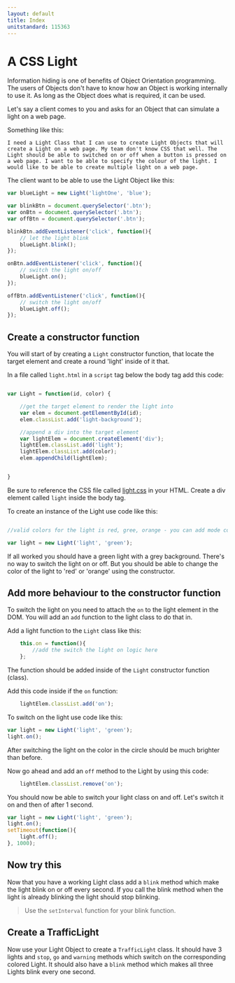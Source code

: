 ```yaml
---
layout: default
title: Index
unitstandard: 115363
---
```


# A CSS Light

Information hiding is one of benefits of Object Orientation programming. The users of Objects don't have to know how an Object is working internally to use it. As long as the Object does what is required, it can be used.

Let's say a client comes to you and asks for an Object that can simulate a light on a web page.

Something like this:

`I need a Light Class that I can use to create Light Objects that will create a Light on a web page. My team don't know CSS that well. The Light should be able to switched on or off when a button is pressed on a web page. I want to be able to specify the colour of the light. I would like to be able to create multiple light on a web page.`

The client want to be able to use the Light Object like this:

```javascript
var blueLight = new Light('lightOne', 'blue');

var blinkBtn = document.querySelector('.btn');
var onBtn = document.querySelector('.btn');
var offBtn = document.querySelector('.btn');

blinkBtn.addEventListener('click', function(){
    // let the light blink
    blueLight.blink();
});

onBtn.addEventListener('click', function(){
    // switch the light on/off
    blueLight.on();
});

offBtn.addEventListener('click', function(){
    // switch the light on/off
    blueLight.off();
});
```

## Create a constructor function

You will start of by creating a `Light` constructor function, that locate the target element and create a round 'light' inside of it that.

In a file called `light.html` in a `script` tag below the body tag add this code:

```javascript

var Light = function(id, color) {

    //get the target element to render the light into
    var elem = document.getElementById(id);
    elem.classList.add('light-background');

    //append a div into the target element
    var lightElem = document.createElement('div');
    lightElem.classList.add('light');
    lightElem.classList.add(color);
    elem.appendChild(lightElem);


}

```

Be sure to reference the CSS file called [light.css](/pages/ligth.css) in your HTML. Create a div element called `light` inside the body tag.

To create an instance of the Light use code like this:

```javascript

//valid colors for the light is red, gree, orange - you can add mode colors by adding classes in the css file

var light = new Light('light', 'green');

```

If all worked you should have a green light with a grey background. There's no way to switch the light on or off. But you should be able to change the color of the light to 'red' or 'orange' using the constructor.

## Add more behaviour to the constructor function

To switch the light on you need to attach the `on` to the light element in the DOM. You will add an `add` function to the light class to do that in.

Add a light function to the `Light` class like this:

```javascript
    this.on = function(){
        //add the switch the light on logic here
    };
```

The function should be added inside of the `Light` constructor function (class).

Add this code inside if the `on` function:

```javascript
    lightElem.classList.add('on');
```

To switch on the light use code like this:

```javascript
var light = new Light('light', 'green');
light.on();
```

After switching the light on the color in the circle should be much brighter than before.

Now go ahead and add an `off` method to the Light by using this code:

```javascript
    lightElem.classList.remove('on');
```

You should now be able to switch your light class on and off. Let's switch it on and then of after 1 second.

```javascript
var light = new Light('light', 'green');
light.on();
setTimeout(function(){
    light.off();
}, 1000);
```

## Now try this

Now that you have a working Light class add a `blink` method which make the light blink on or off every second. If you call the blink method when the light is already blinking the light should stop blinking.

> Use the `setInterval` function for your blink function.

## Create a TrafficLight

Now use your Light Object to create a `TrafficLight` class. It should have 3 lights and `stop`, `go` and `warning` methods which switch on the corresponding colored Light. It should also have a `blink` method which makes all three Lights blink every one second.
